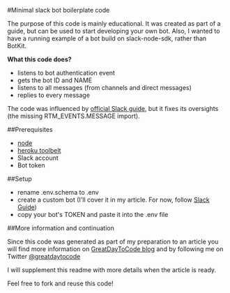 #Minimal slack bot boilerplate code

The purpose of this code is mainly educational. 
It was created as part of a guide, but can be used to start developing your own bot.
Also, I wanted to have a running example of a bot build on slack-node-sdk,
 rather than BotKit. 

**What this code does?**

- listens to bot authentication event
- gets the bot ID and NAME
- listens to all messages (from channels and direct messages)
- replies to every message

The code was influenced by [official Slack guide](https://slackapi.github.io/node-slack-sdk/bots.html), 
but it fixes its oversights (the missing RTM_EVENTS.MESSAGE import). 

##Prerequisites

- [node](https://nodejs.org/en/)
- [heroku toolbelt](https://devcenter.heroku.com/articles/heroku-cli)
- Slack account
- Bot token

##Setup

- rename .env.schema to .env
- create a custom bot (I'll cover it in my article. For now, follow [Slack Guide](https://my.slack.com/services/new/bot))
- copy your bot's TOKEN and paste it into the .env file

##More information and continuation

Since this code was generated as part of my preparation to an article
you will find more information on [GreatDayToCode blog](http://greatdaytocode.com)
and by following me on Twitter [@greatdaytocode](https://twitter.com/greatdaytocode)

I will supplement this readme with more details when the article is ready.

Feel free to fork and reuse this code!
